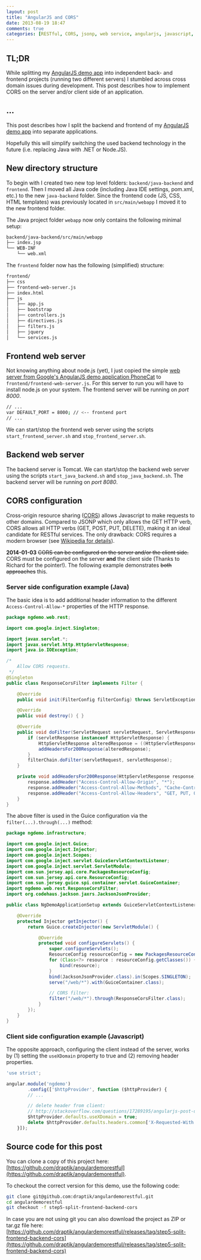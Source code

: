 ```yaml
---
layout: post
title: "AngularJS and CORS"
date: 2013-08-19 18:47
comments: true
categories: [RESTful, CORS, jsonp, web service, angularjs, javascript, java]
---
```


## TL;DR

While splitting my [AngularJS demo app](https://github.com/draptik/angulardemorestful) into independent back- and frontend projects (running two different servers) I stumbled across cross domain issues during development. This post describes how to implement CORS on the server and/or client side of an application.

## ...

This post describes how I split the backend and frontend of my [AngularJS demo app](https://github.com/draptik/angulardemorestful) into separate applications.

Hopefully this will simplify switching the used backend technology in the future (i.e. replacing Java with .NET or Node.JS).

## New directory structure

To begin with I created two new top level folders: `backend/java-backend` and `frontend`.
Then I moved all Java code (including Java IDE settings, pom.xml, etc.) to the new `java-backend` folder.
Since the frontend code (JS, CSS, HTML templates) was previously located in `src/main/webapp` I moved it to the new frontend folder.


The Java project folder `webapp` now only contains the following minimal setup:

``` sh
backend/java-backend/src/main/webapp
├── index.jsp
└── WEB-INF
    └── web.xml
```

The `frontend` folder now has the following (simplified) structure:

``` sh
frontend/
├── css
├── frontend-web-server.js
├── index.html
├── js
│   ├── app.js
│   ├── bootstrap
│   ├── controllers.js
│   ├── directives.js
│   ├── filters.js
│   ├── jquery
│   └── services.js
```

## Frontend web server 

Not knowing anything about node.js (yet), I just copied the simple [web server from Google's AngularJS demo application PhoneCat](https://github.com/angular/angular-phonecat/blob/master/scripts/web-server.js) to `frontend/frontend-web-server.js`. For this server to run you will have to install node.js on your system. The frontend server will be running on *port 8000*.

``` sh frontend-web-server.js
// ...
var DEFAULT_PORT = 8000; // <-- frontend port
// ...
```

We can start/stop the frontend web server using the scripts `start_frontend_server.sh` and `stop_frontend_server.sh`.

## Backend web server

The backend server is Tomcat. We can start/stop the backend web server using the scripts `start_java_backend.sh` and `stop_java_backend.sh`. The backend server will be running on *port 8080*.

## CORS configuration

Cross-origin resource sharing ([CORS](http://en.wikipedia.org/wiki/Cross-origin_resource_sharing)) allows Javascript to make requests to other domains. Compared to JSONP which only allows the GET HTTP verb, CORS allows all HTTP verbs (GET, POST, PUT, DELETE), making it an ideal candidate for RESTful services. The only drawback: CORS requires a modern browser (see [Wikipedia for details](http://en.wikipedia.org/wiki/Cross-origin_resource_sharing#Browser_support)). 

**2014-01-03**
~~CORS can be configured on the server and/or the client side.~~
CORS must be configured on the server **and** the client side (Thanks to Richard for the pointer!).
The following example demonstrates ~~both approaches~~ this.

### Server side configuration example (Java)

The basic idea is to add additional header information to the different `Access-Control-Allow-*` properties of the HTTP response.

``` java ResponseCorsFilter.java
package ngdemo.web.rest;

import com.google.inject.Singleton;

import javax.servlet.*;
import javax.servlet.http.HttpServletResponse;
import java.io.IOException;

/*
    Allow CORS requests.
 */
@Singleton
public class ResponseCorsFilter implements Filter {

    @Override
    public void init(FilterConfig filterConfig) throws ServletException { }

    @Override
    public void destroy() { }

    @Override
    public void doFilter(ServletRequest servletRequest, ServletResponse servletResponse, FilterChain filterChain) throws IOException, ServletException {
        if (servletResponse instanceof HttpServletResponse) {
            HttpServletResponse alteredResponse = ((HttpServletResponse) servletResponse);
            addHeadersFor200Response(alteredResponse);
        }
        filterChain.doFilter(servletRequest, servletResponse);
    }

    private void addHeadersFor200Response(HttpServletResponse response) {
        response.addHeader("Access-Control-Allow-Origin", "*");
        response.addHeader("Access-Control-Allow-Methods", "Cache-Control, Pragma, Origin, Authorization, Content-Type, X-Requested-With");
        response.addHeader("Access-Control-Allow-Headers", "GET, PUT, OPTIONS, X-XSRF-TOKEN");
    }
}
```

The above filter is used in the Guice configuration via the `filter(...).through(...)` method:

``` java NgDemoApplicationSetup.java
package ngdemo.infrastructure;

import com.google.inject.Guice;
import com.google.inject.Injector;
import com.google.inject.Scopes;
import com.google.inject.servlet.GuiceServletContextListener;
import com.google.inject.servlet.ServletModule;
import com.sun.jersey.api.core.PackagesResourceConfig;
import com.sun.jersey.api.core.ResourceConfig;
import com.sun.jersey.guice.spi.container.servlet.GuiceContainer;
import ngdemo.web.rest.ResponseCorsFilter;
import org.codehaus.jackson.jaxrs.JacksonJsonProvider;

public class NgDemoApplicationSetup extends GuiceServletContextListener {

    @Override
    protected Injector getInjector() {
        return Guice.createInjector(new ServletModule() {

            @Override
            protected void configureServlets() {
                super.configureServlets();
                ResourceConfig resourceConfig = new PackagesResourceConfig("ngdemo/web");
                for (Class<?> resource : resourceConfig.getClasses()) {
                    bind(resource);
                }
                bind(JacksonJsonProvider.class).in(Scopes.SINGLETON);
                serve("/web/*").with(GuiceContainer.class);

                // CORS filter:
                filter("/web/*").through(ResponseCorsFilter.class);
            }
        });
    }
}
```

### Client side configuration example (Javascript)

The opposite approach, configuring the client instead of the server, works by (1) setting the `useXDomain` property to true and (2) removing header properties.

``` javascript app.js
'use strict';

angular.module('ngdemo')
        .config(['$httpProvider', function ($httpProvider) {
        // ...

        // delete header from client:
        // http://stackoverflow.com/questions/17289195/angularjs-post-data-to-external-rest-api
        $httpProvider.defaults.useXDomain = true;
        delete $httpProvider.defaults.headers.common['X-Requested-With'];
    }]);
```

## Source code for this post

You can clone a copy of this project here: [https://github.com/draptik/angulardemorestful](https://github.com/draptik/angulardemorestful).

To checkout the correct version for this demo, use the following code:

``` sh
git clone git@github.com:draptik/angulardemorestful.git
cd angulardemorestful
git checkout -f step5-split-frontend-backend-cors
```

In case you are not using git you can also download the project as ZIP or tar.gz file here: [https://github.com/draptik/angulardemorestful/releases/tag/step5-split-frontend-backend-cors](https://github.com/draptik/angulardemorestful/releases/tag/step5-split-frontend-backend-cors)
